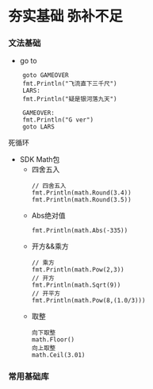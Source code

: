 夯实基础 弥补不足
===

### 文法基础
- go to
``` 
	goto GAMEOVER
	fmt.Println("飞流直下三千尺")
	LARS:
	fmt.Println("疑是银河落九天")

	GAMEOVER:
	fmt.Println("G ver")
	goto LARS
```
死循环
- SDK Math包
    - 四舍五入
        ``` 
        // 四舍五入
        fmt.Println(math.Round(3.4))
        fmt.Println(math.Round(3.5))
        ```
    - Abs绝对值
        ``` 
        fmt.Println(math.Abs(-335))
        ```
    - 开方&&乘方
        ``` 
        // 乘方
        fmt.Println(math.Pow(2,3))
        // 开方
        fmt.Println(math.Sqrt(9))
        // 开平方
        fmt.Println(math.Pow(8,(1.0/3)))
        ```
    - 取整
        ``` 
        向下取整
        math.Floor()
        向上取整
        math.Ceil(3.01)
        ```
### 常用基础库
